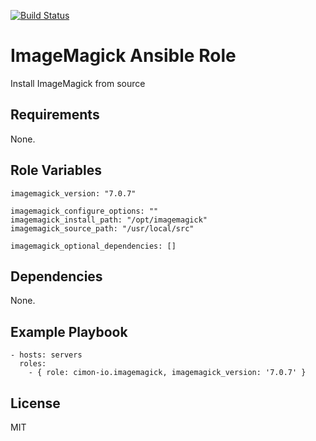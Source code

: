 [![Build Status](https://travis-ci.org/cimon-io/ansible-role-imagemagick.svg?branch=master)](https://travis-ci.org/cimon-io/ansible-role-imagemagick)

ImageMagick Ansible Role
=========

Install ImageMagick from source

Requirements
------------

None.

Role Variables
--------------

```
imagemagick_version: "7.0.7"

imagemagick_configure_options: ""
imagemagick_install_path: "/opt/imagemagick"
imagemagick_source_path: "/usr/local/src"

imagemagick_optional_dependencies: []
```

Dependencies
------------

None.

Example Playbook
----------------

```
- hosts: servers
  roles:
    - { role: cimon-io.imagemagick, imagemagick_version: '7.0.7' }
```

License
-------

MIT
